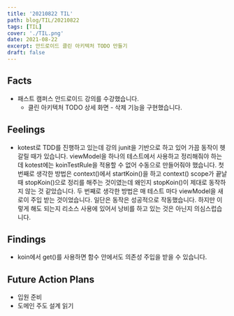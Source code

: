 ```yaml
---
title: '20210822 TIL'
path: blog/TIL/20210822
tags: [TIL]
cover: './TIL.png'
date: 2021-08-22
excerpt: 안드로이드 클린 아키텍처 TODO 만들기
draft: false
---
```


## Facts

- 패스트 캠퍼스 안드로이드 강의를 수강했습니다.
  - 클린 아키텍처 TODO 상세 화면 - 삭제 기능을 구현했습니다.

## Feelings

- kotest로 TDD를 진행하고 있는데 강의 junit을 기반으로 하고 있어 가끔 동작이 헷갈릴 때가 있습니다. viewModel을 하나의 테스트에서 사용하고 정리해줘야 하는데 kotest에는 koinTestRule을 적용할 수 없어 수동으로 만들어줘야 했습니다. 첫 번째로 생각한 방법은 context()에서 startKoin()을 하고 context() scope가 끝날 때 stopKoin()으로 정리를 해주는 것이였는데 왜인지 stopKoin()이 제대로 동작하지 않는 것 같았습니다. 두 번째로 생각한 방법은 매 테스트 마다 viewModel을 새로이 주입 받는 것이었습니다. 일단은 동작은 성공적으로 작동했습니다. 하지만 이렇게 해도 되는지 리소스 사용에 있어서 낭비를 하고 있는 것은 아닌지 의심스럽습니다.

## Findings

- koin에서 get()를 사용하면 함수 안에서도 의존성 주입을 받을 수 있습니다.

## Future Action Plans

- 입원 준비
- 도메인 주도 설계 읽기

